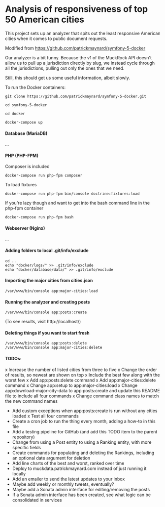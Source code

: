# Analysis of responsiveness of top 50 American cities

This project sets up an analyzer that spits out the least responsive American cities when it comes to public document requests.

Modified from https://github.com/patrickmaynard/symfony-5-docker

Our analyzer is a bit funny. Because the v1 of the MuckRock API doesn't allow us to pull up a jurisdiction directly by slug, we instead cycle through all the jurisdictions, pulling out only the ones that we need.

Still, this should get us some useful information, albeit slowly.

To run the Docker containers:

```
git clone https://github.com/patrickmaynard/symfony-5-docker.git

cd symfony-5-docker

cd docker

docker-compose up
```

#### Database (MariaDB)

...

#### PHP (PHP-FPM)

Composer is included

```
docker-compose run php-fpm composer 
```

To load fixtures

```
docker-compose run php-fpm bin/console doctrine:fixtures:load
```

If you're lazy though and want to get into the bash command line in the php-fpm container

```
docker-compose run php-fpm bash
```

#### Webserver (Nginx)

...

#### Adding folders to local .git/info/exclude

```
cd ..
echo "docker/logs/" >> .git/info/exclude
echo "docker/database/data/" >> .git/info/exclude
```

#### Importing the major cities from cities.json

```
/var/www/bin/console app:major-cities:load
```

#### Running the analyzer and creating posts

```
/var/www/bin/console app:posts:create
```
(To see results, visit http://localhost/)

#### Deleting things if you want to start fresh

```
/var/www/bin/console app:posts:delete
/var/www/bin/console app:major-cities:delete
```

#### TODOs:

x Increase the number of listed cities from three to five
x Change the order of results, so newest are shown on top
x Include the best few along with the worst few
x Add app:posts:delete command
x Add app:major-cities:delete command
x Change app:setup to app:major-cities:load
x Change app:download-major-city-data to app:posts:create and update this README file to include all four commands
x Change command class names to match the new command names
* Add custom exceptions when app:posts:create is run without any cities loaded
x Test all four commands
* Create a cron job to run the thing every month, adding a how-to in this file
* Add a testing pipeline for GitHub (and add this TODO item to the parent repository)
* Change from using a Post entity to using a Ranking entity, with more specific fields
* Create commands for populating and deleting the Rankings, including an optional date argument for deletion
* Add line charts of the best and worst, ranked over time
* Deploy to muckdata.patrickmaynard.com instead of just running it locally
* Add an emailer to send the latest updates to your inbox
* Maybe add weekly or monthly tweets, eventually?
* Maybe add a Sonata admin interface for editing/removing the posts
* If a Sonata admin interface has been created, see what logic can be consolidated in services
